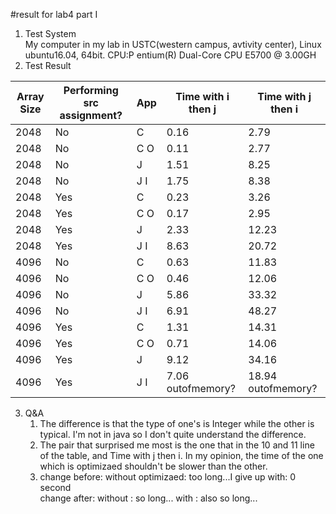 #result for lab4 part I
1. Test System        
My computer in my lab in USTC(western campus, avtivity center), Linux ubuntu16.04, 64bit. CPU:P    entium(R) Dual-Core  CPU      E5700  @ 3.00GH  
2. Test Result  

| Array Size | Performing src assignment? | App | Time with i then j | Time with j then i  |
| ---------- |----------------------------|-----|------------------  |---------------------|
|  2048      |              No            |  C  |       0.16         |     2.79            |
|  2048      |              No            | C O |       0.11         |     2.77            |
|  2048      |              No            |  J  |       1.51         |     8.25            |
|  2048      |              No            | J I |       1.75         |     8.38            |
|  2048      |              Yes           |  C  |       0.23         |     3.26            |
|  2048      |              Yes           | C O |       0.17         |     2.95            |
|  2048      |              Yes           |  J  |       2.33         |     12.23           |
|  2048      |              Yes           | J I |       8.63         |     20.72           |
|  4096      |              No            |  C  |       0.63         |     11.83           |
|  4096      |              No            | C O |       0.46         |     12.06           |
|  4096      |              No            |  J  |       5.86         |     33.32           |
|  4096      |              No            | J I |       6.91         |     48.27           |
|  4096      |              Yes           |  C  |       1.31         |     14.31           |
|  4096      |              Yes           | C O |       0.71         |     14.06           |
|  4096      |              Yes           |  J  |       9.12         |     34.16           |
|  4096      |              Yes           | J I |  7.06 outofmemory? | 18.94 outofmemory?  |
  
3. Q&A  
    1. The difference is that the type of one's is Integer while the other is typical. I'm not in java so I don't quite understand the difference. 
    2. The pair that surprised me most is the one that in the 10 and 11 line of the table, and Time with j then i. In my opinion, the time of the one which is optimizaed shouldn't be slower than the other. 
    3. change before: without optimizaed: too long...I give up with: 0 second   
       change after: without : so long... with : also so long...
